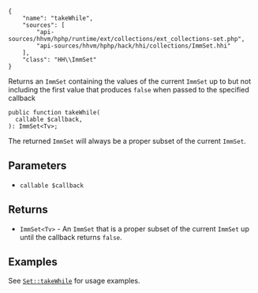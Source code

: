 ``` yamlmeta
{
    "name": "takeWhile",
    "sources": [
        "api-sources/hhvm/hphp/runtime/ext/collections/ext_collections-set.php",
        "api-sources/hhvm/hphp/hack/hhi/collections/ImmSet.hhi"
    ],
    "class": "HH\\ImmSet"
}
```




Returns an ` ImmSet ` containing the values of the current `` ImmSet `` up to
but not including the first value that produces ``` false ``` when passed to the
specified callback




``` Hack
public function takeWhile(
  callable $callback,
): ImmSet<Tv>;
```




The returned ` ImmSet ` will always be a proper subset of the current
`` ImmSet ``.




## Parameters




+ ` callable $callback `




## Returns




* ` ImmSet<Tv> ` - An `` ImmSet `` that is a proper subset of the current ``` ImmSet ``` up
  until the callback returns ```` false ````.




## Examples




See [` Set::takeWhile `](</hack/reference/class/Set/takeWhile/#examples>) for usage examples.
<!-- HHAPIDOC -->
